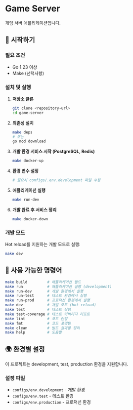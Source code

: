# Game Server

게임 서버 애플리케이션입니다.

## 🚀 시작하기

### 필요 조건

- Go 1.23 이상
- Make (선택사항)

### 설치 및 실행

1. **저장소 클론**
   ```bash
   git clone <repository-url>
   cd game-server
   ```

2. **의존성 설치**
   ```bash
   make deps
   # 또는
   go mod download
   ```

3. **개발 환경 서비스 시작 (PostgreSQL, Redis)**
   ```bash
   make docker-up
   ```

4. **환경 변수 설정**
   ```bash
   # 필요시 configs/.env.development 파일 수정
   ```

5. **애플리케이션 실행**
   ```bash
   make run-dev
   ```

6. **개발 완료 후 서비스 정리**
   ```bash
   make docker-down
   ```

### 개발 모드

Hot reload를 지원하는 개발 모드로 실행:

```bash
make dev
```

## 🔧 사용 가능한 명령어

```bash
make build         # 애플리케이션 빌드
make run           # 애플리케이션 실행 (development)
make run-dev       # 개발 환경에서 실행
make run-test      # 테스트 환경에서 실행
make run-prod      # 프로덕션 환경에서 실행
make dev           # 개발 모드 (hot reload)
make test          # 테스트 실행
make test-coverage # 테스트 커버리지 리포트
make lint          # 코드 린팅
make fmt           # 코드 포맷팅
make clean         # 빌드 결과물 정리
make help          # 도움말
```

## 🌍 환경별 설정

이 프로젝트는 development, test, production 환경을 지원합니다.

### 설정 파일

- `configs/env.development` - 개발 환경
- `configs/env.test` - 테스트 환경  
- `configs/env.production` - 프로덕션 환경